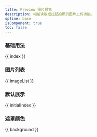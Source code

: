 ```yaml
---
title: Preview 图片预览
description: 相册读取或拉起拍照的图片上传功能。
spline: base
isComponent: true
toc: false
---
```


### 基础用法

{{ index }}

### 图片列表

{{ imageList }}

### 默认展示

{{ initialIndex }}

### 遮罩颜色

{{ background }}